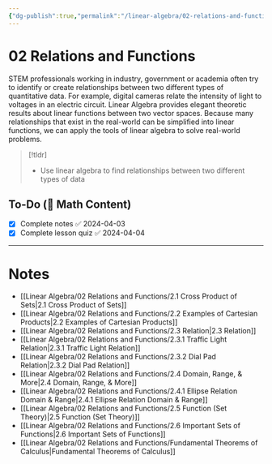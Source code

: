 ```yaml
---
{"dg-publish":true,"permalink":"/linear-algebra/02-relations-and-functions/02-relations-and-functions/","tags":["MOC"]}
---
```


# 02 Relations and Functions
STEM professionals working in industry, government or academia often try to identify or create relationships between two different types of quantitative data. For example, digital cameras relate the intensity of light to voltages in an electric circuit. Linear Algebra provides elegant theoretic results about linear functions between two vector spaces. Because many relationships that exist in the real-world can be simplified into linear functions, we can apply the tools of linear algebra to solve real-world problems.
> [!tldr] 
> - Use linear algebra to find relationships between two different types of data


## To-Do (🧮 Math Content)
- [x] Complete notes ✅ 2024-04-03
- [x] Complete lesson quiz ✅ 2024-04-04

---
# Notes

- [[Linear Algebra/02 Relations and Functions/2.1 Cross Product of Sets\|2.1 Cross Product of Sets]]
- [[Linear Algebra/02 Relations and Functions/2.2 Examples of Cartesian Products\|2.2 Examples of Cartesian Products]]
- [[Linear Algebra/02 Relations and Functions/2.3 Relation\|2.3 Relation]]
- [[Linear Algebra/02 Relations and Functions/2.3.1 Traffic Light Relation\|2.3.1 Traffic Light Relation]]
- [[Linear Algebra/02 Relations and Functions/2.3.2 Dial Pad Relation\|2.3.2 Dial Pad Relation]]
- [[Linear Algebra/02 Relations and Functions/2.4 Domain, Range, & More\|2.4 Domain, Range, & More]]
- [[Linear Algebra/02 Relations and Functions/2.4.1 Ellipse Relation Domain & Range\|2.4.1 Ellipse Relation Domain & Range]]
- [[Linear Algebra/02 Relations and Functions/2.5 Function (Set Theory)\|2.5 Function (Set Theory)]]
- [[Linear Algebra/02 Relations and Functions/2.6 Important Sets of Functions\|2.6 Important Sets of Functions]]
- [[Linear Algebra/02 Relations and Functions/Fundamental Theorems of Calculus\|Fundamental Theorems of Calculus]]

